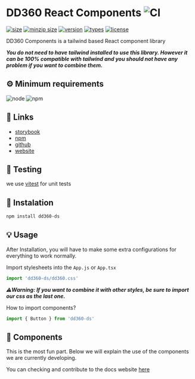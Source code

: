 # DD360 React Components ![CI](https://gitlab.com/dd3tech/dd360/dd360-components/badges/main/pipeline.svg)

[![size](https://badgen.net/bundlephobia/min/dd360-ds)](https://www.npmjs.com/package/dd360-ds)
[![minzip size](https://badgen.net/bundlephobia/minzip/dd360-ds)](https://www.npmjs.com/package/dd360-ds)
[![version](https://badgen.net/npm/v/dd360-ds)](https://www.npmjs.com/package/dd360-ds)
[![types](https://badgen.net/npm/types/dd360-ds)](https://www.npmjs.com/package/dd360-ds)
[![license](https://badgen.net/npm/license/dd360-ds)](https://www.npmjs.com/package/dd360-ds)

DD360 Components is a tailwind based React component library

***You do not need to have tailwind installed to use this library. However it can be 100% compatible with tailwind and you should not have any problem if you want to combine them.***


## ⚙️ Minimum requirements
![node](https://shields.io/badge/node-v16+-lightgray?logo=nodedotjs&logoWidth=20&style=for-the-badge)
![npm](https://shields.io/badge/npm-v7+-lightgrey?logo=npm&logoWidth=20&style=for-the-badge)

## 🔮 Links

- [storybook](https://main--62ffec7466615c40c8dbe435.chromatic.com/)
- [npm](https://www.npmjs.com/package/dd360-ds)
- [github](https://github.com/dd3tech/dd360-components)
- [website](https://dd360-ds.netlify.app/)

## 🧪 Testing

we use [vitest](https://vitest.dev/) for unit tests

## 📲 Instalation

```bash
npm install dd360-ds
```

## 💡 Usage

After Installation, you will have to make some extra configurations for everything to work normally.

Import stylesheets into the `App.js` or `App.tsx`

```js
import 'dd360-ds/dd360.css'
```

***⚠️Warning: If you want to combine it with other styles, be sure to import our css as the last one.***


How to import components?

```jsx
import { Button } from 'dd360-ds'
```


## 🔫 Components

This is the most fun part. Below we will explain the use of the components we are currently developing.

You can checking and contribute to the docs website [here](https://github.com/dd3tech/dd360-components-docs)

